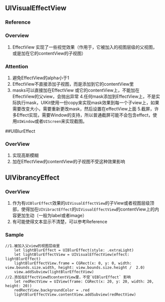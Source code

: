 ## UIVisualEffectView

### Reference
[](https://www.omnigroup.com/developer/how-to-make-text-in-a-uivisualeffectview-readable-on-any-background)
[](https://github.com/ide/UIVisualEffects)

### Overview
1. EffectView 实现了一些视觉效果（作用于，它被加入的视图层级的父视图，或是加在它的contentView的子视图）

### Attention
1. 避免EffectView的alpha小于1
2. EffectView不直接添加子视图，而是添加到它的contentView里
3. masks可以直接加在EffectView 或它的contentView上，不能加在EffectView的父view，会抛出异常
4.任何mask添加到EffectView上，不是实际执行mask，UIKit使用一份copy来实现mask效果到每一个子view上，如果需要改变大小，需要重新更改mask，然后设置在effectView上面
5.截屏，许多Effect实现，需要Window的支持，所以普通截屏可能不会包含effect，使用`UIWindow`或者`UIScreen`来实现截图。

##UIBlurEffect

### OverView
1. 实现高斯模糊
2. 加在EffectView的contentView的子视图不受这种效果影响


## UIVibrancyEffect

### OverView
1. 作为有`UIBlurEffect`效果的`UIVisualEffectView`的子View或者视图层级顶部，使得加在`UIVibractEffect`的`UIVisualEffectView`的contentView上的内容更加生动（一般为label或者image）
2. 有可能使得文本显示不清楚，可以参考Reference

### Sample

```
//1.被加入父view的视图层级里
    let lightBlurEffect = UIBlurEffect(style: .extraLight)
    let lightBlurEffectView = UIVisualEffectView(effect: lightBlurEffect)
    lightBlurEffectView.frame = CGRect(x: 0, y: 0, width: view.bounds.size.width, height: view.bounds.size.height /  2.0)
    view.addSubview(lightBlurEffectView)
//2.添加在EffectView的contentView里，不受`UIBlurEffect` 影响
    let redRectView = UIView(frame: CGRect(x: 20, y: 20, width: 20, height: 20))
    redRectView.backgroundColor = .red
    lightBlurEffectView.contentView.addSubview(redRectView)
```

## 

